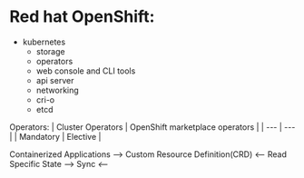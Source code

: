 # Red hat OpenShift:
- kubernetes
  - storage
  - operators
  - web console and CLI tools
  - api server
  - networking
  - cri-o
  - etcd

Operators:
| Cluster Operators | OpenShift marketplace operators |
| --- | --- |
| Mandatory | Elective |

Containerized Applications --> Custom Resource Definition(CRD) <-- Read Specific State --> Sync
                                                                                       *<--*


